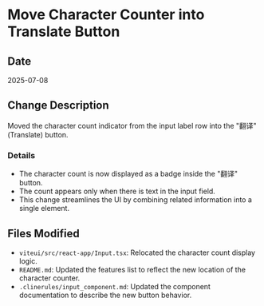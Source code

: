 # Move Character Counter into Translate Button

## Date
2025-07-08

## Change Description
Moved the character count indicator from the input label row into the "翻译" (Translate) button.

### Details
- The character count is now displayed as a badge inside the "翻译" button.
- The count appears only when there is text in the input field.
- This change streamlines the UI by combining related information into a single element.

## Files Modified
- `viteui/src/react-app/Input.tsx`: Relocated the character count display logic.
- `README.md`: Updated the features list to reflect the new location of the character counter.
- `.clinerules/input_component.md`: Updated the component documentation to describe the new button behavior.
